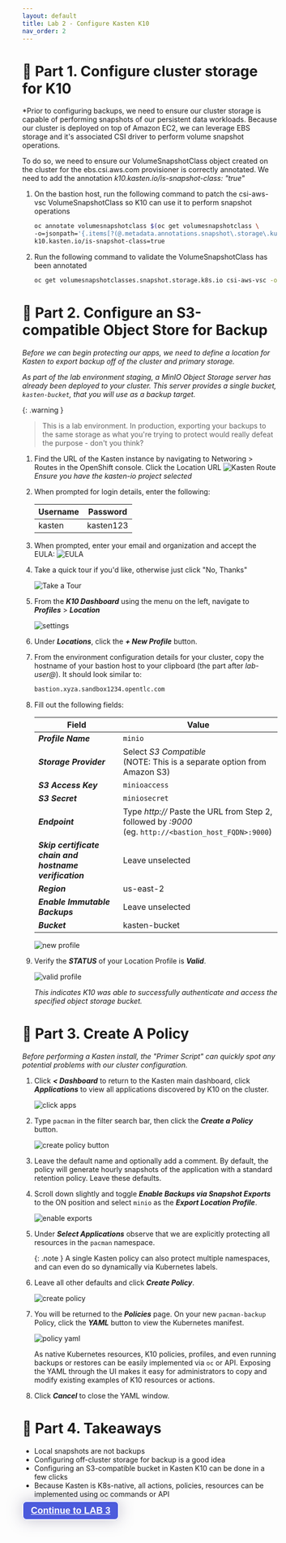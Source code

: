 ```yaml
---
layout: default
title: Lab 2 - Configure Kasten K10
nav_order: 2
---
```


📖 Part 1. Configure cluster storage for K10
======================================
*Prior to configuring backups, we need to ensure our cluster storage is capable of performing snapshots of our persistent data workloads.
Because our cluster is deployed on top of Amazon EC2, we can leverage EBS storage and it's associated CSI driver to perform volume snapshot operations.

To do so, we need to ensure our VolumeSnapshotClass object created on the cluster for the ebs.csi.aws.com provisioner is correctly annotated.  We need to add the annotation
_k10.kasten.io/is-snapshot-class: "true"_

1. On the bastion host, run the following command to patch the csi-aws-vsc VolumeSnapshotClass so K10 can use it to perform snapshot operations

    ```bash
    oc annotate volumesnapshotclass $(oc get volumesnapshotclass \
    -o=jsonpath='{.items[?(@.metadata.annotations.snapshot\.storage\.kubernetes\.io\/is-default-class=="true")].metadata.name}') \
    k10.kasten.io/is-snapshot-class=true
    ```

2. Run the following command to validate the VolumeSnapshotClass has been annotated

    ```bash
    oc get volumesnapshotclasses.snapshot.storage.k8s.io csi-aws-vsc -o yaml
    ```

📖 Part 2. Configure an S3-compatible Object Store for Backup
======================================

*Before we can begin protecting our apps, we need to define a location for Kasten to export backup off of the cluster and primary storage.*

*As part of the lab environment staging, a MinIO Object Storage server has already been deployed to your cluster. This server provides a single bucket, `kasten-bucket`, that you will use as a backup target.*

  {: .warning }
  > This is a lab environment. In production, exporting your backups to the same storage as what you're trying to protect would really defeat the purpose - don't you think?

1.  Find the URL of the Kasten instance by navigating to Networing > Routes in the OpenShift console. Click the Location URL
    ![Kasten Route](./assets/images/kasten_route.png)
    *Ensure you have the kasten-io project selected*

2.  When prompted for login details, enter the following:

      | **Username** | **Password** |
      |---|---|
      | kasten | kasten123 |

3. When prompted, enter your email and organization and accept the EULA:
   ![EULA](./assets/images/eula.png)

4. Take a quick tour if you'd like, otherwise just click "No, Thanks"

    ![Take a Tour](./assets/images/take_a_tour.png)

5.  From the ***K10 Dashboard*** using the menu on the left, navigate to ***Profiles*** > ***Location***

    ![settings](./assets/images/profiles.png)

6. Under ***Locations***, click the ***+ New Profile*** button.

7. From the environment configuration details for your cluster, copy the hostname of your bastion host to your clipboard (the part after _lab-user@_). It should look similar to:

    ```bash
    bastion.xyza.sandbox1234.opentlc.com
    ```

5. Fill out the following fields:

    | **Field** | **Value** |
    |---|---|
    | ***Profile Name*** | `minio` |
    | ***Storage Provider*** | Select *S3 Compatible*<br>(NOTE: This is a separate option from Amazon S3) |
    | ***S3 Access Key*** | `minioaccess` |
    | ***S3 Secret*** | `miniosecret` |
    | ***Endpoint*** | Type _http://_ Paste the URL from Step 2, followed by _:9000_<br>(eg. `http://<bastion_host_FQDN>:9000`) |
    | ***Skip certificate chain and hostname verification***| Leave unselected |
    | ***Region*** | us-east-2 |
    | ***Enable Immutable Backups*** | Leave unselected |
    | ***Bucket*** | kasten-bucket |

    ![new profile](./assets/images/new-profile.png)

7. Verify the ***STATUS*** of your Location Profile is ***Valid***.

    ![valid profile](./assets/images/valid-profile.png)

    *This indicates K10 was able to successfully authenticate and access the specified object storage bucket.*

📖 Part 3. Create A Policy
==========================

*Before performing a Kasten install, the "Primer Script" can quickly spot any potential problems with our cluster configuration.*

1. Click ***< Dashboard*** to return to the Kasten main dashboard, click ***Applications*** to view all applications discovered by K10 on the cluster.

    ![click apps](./assets/images/click-apps.png)

2. Type `pacman` in the filter search bar, then click the ***Create a Policy*** button.

    ![create policy button](./assets/images/create-policy-button.png)

3. Leave the default name and optionally add a comment.  By default, the policy will generate hourly snapshots of the application with a standard retention policy. Leave these defaults.

4. Scroll down slightly and toggle ***Enable Backups via Snapshot Exports*** to the ON position and select `minio` as the ***Export Location Profile***.

    ![enable exports](./assets/images/enable-exports.png)

5. Under ***Select Applications*** observe that we are explicitly protecting all resources in the `pacman` namespace.

    {: .note }
    A single Kasten policy can also protect multiple namespaces, and can even do so dynamically via Kubernetes labels.

6. Leave all other defaults and click ***Create Policy***.

    ![create policy](./assets/images/create-policy.png)

7. You will be returned to the ***Policies*** page. On your new `pacman-backup` Policy, click the ***YAML*** button to view the Kubernetes manifest.

    ![policy yaml](./assets/images/policy-yaml.png)

    As native Kubernetes resources, K10 policies, profiles, and even running backups or restores can be easily implemented via `oc` or API. Exposing the YAML through the UI makes it easy for administrators to copy and modify existing examples of K10 resources or actions.

8. Click ***Cancel*** to close the YAML window.


🏁 Part 4. Takeaways
====================

- Local snapshots are not backups
- Configuring off-cluster storage for backup is a good idea
- Configuring an S3-compatible bucket in Kasten K10 can be done in a few clicks
- Because Kasten is K8s-native, all actions, policies, resources can be implemented using oc commands or API

<div>
<a style="z-index:999999;padding:7px 15px;border-width:2px;border-style:solid;border-radius:8px;font-weight:600;font-size:18px;filter:drop-shadow(0px 0px 15px rgba(26, 19, 72, 0.25));font-family:Guardian Sans, Arial, sans-serif;white-space:nowrap;overflow:hidden;text-overflow:ellipsis;cursor:pointer;background:#4C5BDC;border-color:#FFFFFF;color:#FFFFFF" href="../lab3_k10_backup">Continue to LAB 3</a>
</div>
